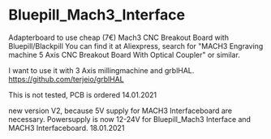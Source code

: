 # Bluepill_Mach3_Interface
Adapterboard to use cheap (7€) Mach3 CNC Breakout Board with Bluepill/Blackpill
You can find it at Aliexpress, search for  "MACH3 Engraving machine 5 Axis CNC Breakout Board With Optical Coupler" or similar.

I want to use it with 3 Axis millingmachine and grblHAL. https://github.com/terjeio/grblHAL

This is not tested, PCB is ordered
14.01.2021


new version V2, because 5V supply for MACH3 Interfaceboard are necessary.
Powersupply is now 12-24V for Bluepill_Mach3 Interface and MACH3 Interfaceboard.
18.01.2021
